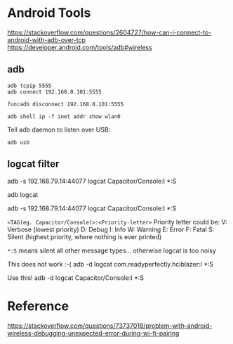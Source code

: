 # Android Tools

https://stackoverflow.com/questions/2604727/how-can-i-connect-to-android-with-adb-over-tcp
https://developer.android.com/tools/adb#wireless

## adb


```
adb tcpip 5555
adb connect 192.168.0.101:5555

funcadb disconnect 192.168.0.101:5555

adb shell ip -f inet addr show wlan0
```

Tell adb daemon to listen over USB:
```
adb usb
```


## logcat filter

adb -s 192.168.79.14:44077 logcat Capacitor/Console:I *:S

adb logcat

adb -s 192.168.79.14:44077 logcat Capacitor/Console:I *:S

`<TAG(eg. Capacitor/Console)>:<Priority-letter>`
Priority letter could be:
V: Verbose (lowest priority)
D: Debug
I: Info
W: Warning
E: Error
F: Fatal
S: Silent (highest priority, where nothing is ever printed)

`*:S` means silent all other message types... otherwise logcat is too noisy

This does not work :-(
adb -d logcat com.readyperfectly.hciblazer:I *:S

Use this!
adb -d logcat Capacitor/Console:I *:S

# Reference

https://stackoverflow.com/questions/73737019/problem-with-android-wireless-debugging-unexpected-error-during-wi-fi-pairing
